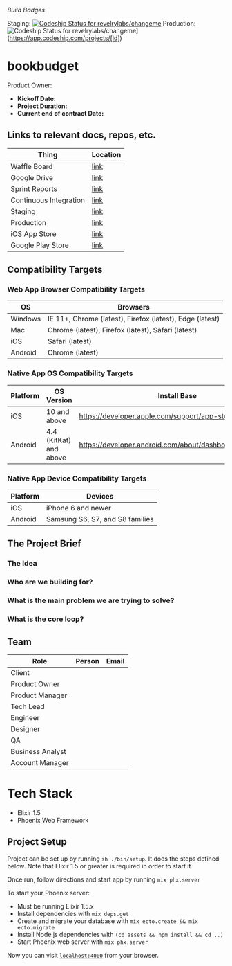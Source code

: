_Build Badges_

Staging: [ ![Codeship Status for revelrylabs/changeme](https://app.codeship.com/projects/[ID]/status?branch=develop)](https://app.codeship.com/projects/[id])
Production:  ![Codeship Status for revelrylabs/changeme](https://app.codeship.com/projects/[ID]/status?branch=master)](https://app.codeship.com/projects/[id])

# bookbudget
Product Owner:
* **Kickoff Date:**
* **Project Duration:**
* **Current end of contract Date:**

## Links to relevant docs, repos, etc.
Thing | Location
--- | ---
Waffle Board | [link]()
Google Drive | [link]()
Sprint Reports | [link]()
Continuous Integration | [link]()
Staging | [link]()
Production | [link]()
iOS App Store | [link]()
Google Play Store | [link]()

## Compatibility Targets
### Web App Browser Compatibility Targets

OS | Browsers
--- | ---
Windows | IE 11+, Chrome (latest), Firefox (latest), Edge (latest)
Mac | Chrome (latest), Firefox (latest), Safari (latest)
iOS | Safari (latest)
Android | Chrome (latest)

### Native App OS Compatibility Targets

Platform | OS Version | Install Base
--- | --- | ---
iOS | 10 and above | https://developer.apple.com/support/app-store/
Android | 4.4 (KitKat) and above | https://developer.android.com/about/dashboards/index.html

### Native App Device Compatibility Targets

Platform | Devices
--- | ---
iOS | iPhone 6 and newer
Android | Samsung S6, S7, and S8 families

## The Project Brief

### The Idea

### Who are we building for?

### What is the main problem we are trying to solve?

### What is the core loop?

## Team

Role | Person | Email
---- | --- | ---
Client | |
Product Owner | |
Product Manager | |
Tech Lead | |
Engineer | |
Designer | |
QA | |
Business Analyst | |
Account Manager | |

# Tech Stack

* Elixir 1.5
* Phoenix Web Framework

## Project Setup

Project can be set up by running `sh ./bin/setup`. It does the steps defined below.
Note that Elixir 1.5 or greater is required in order to start it.

Once run, follow directions and start app by running `mix phx.server`

To start your Phoenix server:

  * Must be running Elixir 1.5.x
  * Install dependencies with `mix deps.get`
  * Create and migrate your database with `mix ecto.create && mix ecto.migrate`
  * Install Node.js dependencies with `(cd assets && npm install && cd ..)`
  * Start Phoenix web server with `mix phx.server`

Now you can visit [`localhost:4000`](http://localhost:4000) from your browser.
